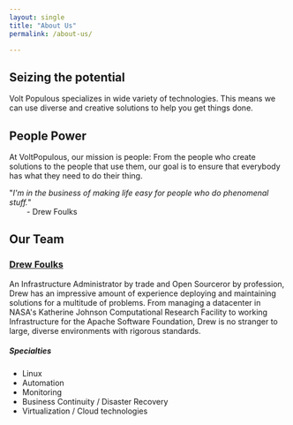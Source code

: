 ```yaml
---
layout: single
title: "About Us"
permalink: /about-us/

---
```


## Seizing the potential
Volt Populous specializes in wide variety of technologies. This means we can use diverse and creative solutions to help you get things done.

## People Power
At VoltPopulous, our mission is people: From the people who create solutions to the people that use them, our goal is to ensure that everybody has what they need to do their thing.

"*I'm in the business of making life easy for people who do phenomenal stuff.*"<br>
&nbsp; &nbsp; &nbsp; &nbsp; - Drew Foulks

## Our Team

### [Drew Foulks](https://linkedin.com/in/andrewfoulks)

An Infrastructure Administrator by trade and Open Sourceror by profession, Drew has an impressive amount of experience deploying and maintaining solutions for a multitude of problems. From managing a datacenter in NASA's Katherine Johnson Computational Research Facility to working Infrastructure for the Apache Software Foundation, Drew is no stranger to large, diverse environments with rigorous standards.

##### Specialties
  * Linux
  * Automation
  * Monitoring
  * Business Continuity / Disaster Recovery
  * Virtualization / Cloud technologies
